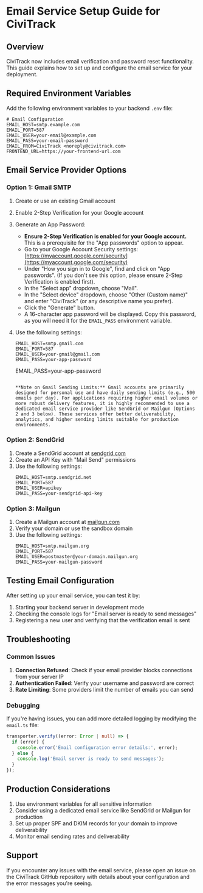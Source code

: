 # Email Service Setup Guide for CiviTrack

## Overview

CiviTrack now includes email verification and password reset functionality. This guide explains how to set up and configure the email service for your deployment.

## Required Environment Variables

Add the following environment variables to your backend `.env` file:

```
# Email Configuration
EMAIL_HOST=smtp.example.com
EMAIL_PORT=587
EMAIL_USER=your-email@example.com
EMAIL_PASS=your-email-password
EMAIL_FROM=CiviTrack <noreply@civitrack.com>
FRONTEND_URL=https://your-frontend-url.com
```

## Email Service Provider Options

### Option 1: Gmail SMTP

1. Create or use an existing Gmail account
2. Enable 2-Step Verification for your Google account
3. Generate an App Password:
   - **Ensure 2-Step Verification is enabled for your Google account.** This is a prerequisite for the "App passwords" option to appear.
   - Go to your Google Account Security settings: [https://myaccount.google.com/security](https://myaccount.google.com/security)
   - Under "How you sign in to Google", find and click on "App passwords". (If you don't see this option, please ensure 2-Step Verification is enabled first).
   - In the "Select app" dropdown, choose "Mail".
   - In the "Select device" dropdown, choose "Other (Custom name)" and enter "CiviTrack" (or any descriptive name you prefer).
   - Click the "Generate" button.
   - A 16-character app password will be displayed. Copy this password, as you will need it for the `EMAIL_PASS` environment variable.
4. Use the following settings:
   ```
   EMAIL_HOST=smtp.gmail.com
   EMAIL_PORT=587
   EMAIL_USER=your-gmail@gmail.com
   EMAIL_PASS=your-app-password
   ```

    EMAIL_PASS=your-app-password
    ```

    **Note on Gmail Sending Limits:** Gmail accounts are primarily designed for personal use and have daily sending limits (e.g., 500 emails per day). For applications requiring higher email volumes or more robust delivery features, it is highly recommended to use a dedicated email service provider like SendGrid or Mailgun (Options 2 and 3 below). These services offer better deliverability, analytics, and higher sending limits suitable for production environments.

### Option 2: SendGrid

1. Create a SendGrid account at [sendgrid.com](https://sendgrid.com)
2. Create an API Key with "Mail Send" permissions
3. Use the following settings:
   ```
   EMAIL_HOST=smtp.sendgrid.net
   EMAIL_PORT=587
   EMAIL_USER=apikey
   EMAIL_PASS=your-sendgrid-api-key
   ```

### Option 3: Mailgun

1. Create a Mailgun account at [mailgun.com](https://mailgun.com)
2. Verify your domain or use the sandbox domain
3. Use the following settings:
   ```
   EMAIL_HOST=smtp.mailgun.org
   EMAIL_PORT=587
   EMAIL_USER=postmaster@your-domain.mailgun.org
   EMAIL_PASS=your-mailgun-password
   ```

## Testing Email Configuration

After setting up your email service, you can test it by:

1. Starting your backend server in development mode
2. Checking the console logs for "Email server is ready to send messages"
3. Registering a new user and verifying that the verification email is sent

## Troubleshooting

### Common Issues

1. **Connection Refused**: Check if your email provider blocks connections from your server IP
2. **Authentication Failed**: Verify your username and password are correct
3. **Rate Limiting**: Some providers limit the number of emails you can send

### Debugging

If you're having issues, you can add more detailed logging by modifying the `email.ts` file:

```typescript
transporter.verify((error: Error | null) => {
  if (error) {
    console.error('Email configuration error details:', error);
  } else {
    console.log('Email server is ready to send messages');
  }
});
```

## Production Considerations

1. Use environment variables for all sensitive information
2. Consider using a dedicated email service like SendGrid or Mailgun for production
3. Set up proper SPF and DKIM records for your domain to improve deliverability
4. Monitor email sending rates and deliverability

## Support

If you encounter any issues with the email service, please open an issue on the CiviTrack GitHub repository with details about your configuration and the error messages you're seeing.